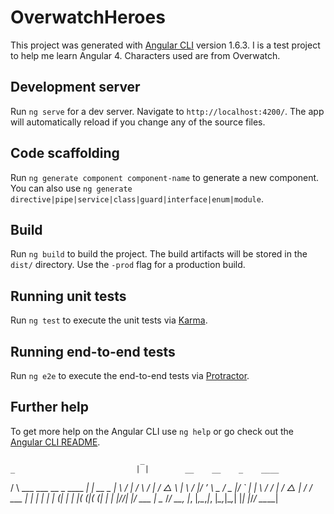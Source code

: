 
# OverwatchHeroes

This project was generated with [Angular CLI](https://github.com/angular/angular-cli) version 1.6.3. I is a test project to help me learn Angular 4. Characters used are from Overwatch.

## Development server

Run `ng serve` for a dev server. Navigate to `http://localhost:4200/`. The app will automatically reload if you change any of the source files.

## Code scaffolding

Run `ng generate component component-name` to generate a new component. You can also use `ng generate directive|pipe|service|class|guard|interface|enum|module`.

## Build

Run `ng build` to build the project. The build artifacts will be stored in the `dist/` directory. Use the `-prod` flag for a production build.

## Running unit tests

Run `ng test` to execute the unit tests via [Karma](https://karma-runner.github.io).

## Running end-to-end tests

Run `ng e2e` to execute the end-to-end tests via [Protractor](http://www.protractortest.org/).

## Further help

To get more help on the Angular CLI use `ng help` or go check out the [Angular CLI README](https://github.com/angular/angular-cli/blob/master/README.md).

			                     _            
    _                           | |        __    __    _    ____
   / \   ___   ___  __ _ ____  _| | __ _  |  \  /  |  / \  / ___|
  / △ \ |  _\ /_  |/ _’ \  _ \/ _ |/ _` | | \ \/ / | / △ \| /
 / ___ \| | | | | | (_| | | |( (_|( (_| | | |\/_/| |/ ___ | \___
/_/   \_\_, |_, |_,\__,_|_, |_\_,_|\__,_| |_|    |_/_/   \_\____| 
                    
